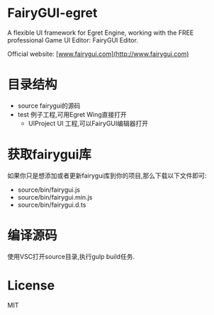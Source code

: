 FairyGUI-egret
====

A flexible UI framework for Egret Engine, working with the FREE professional Game UI Editor: FairyGUI Editor.

Official website: [www.fairygui.com](http://www.fairygui.com)

# 目录结构
* source fairygui的源码
* test 例子工程,可用Egret Wing直接打开
  * UIProject UI 工程,可以FairyGUI编辑器打开

# 获取fairygui库
如果你只是想添加或者更新fairygui库到你的项目,那么下载以下文件即可:
* source/bin/fairygui.js
* source/bin/fairygui.min.js
* source/bin/fairygui.d.ts

# 编译源码
使用VSC打开source目录,执行gulp build任务.

# License
MIT
